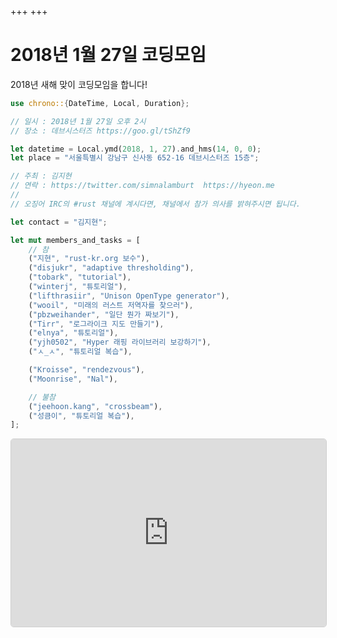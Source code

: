 +++
+++

2018년 1월 27일 코딩모임
====================

2018년 새해 맞이 코딩모임을 합니다!

```rust
use chrono::{DateTime, Local, Duration};

// 일시 : 2018년 1월 27일 오후 2시
// 장소 : 데브시스터즈 https://goo.gl/tShZf9

let datetime = Local.ymd(2018, 1, 27).and_hms(14, 0, 0);
let place = "서울특별시 강남구 신사동 652-16 데브시스터즈 15층";

// 주최 : 김지현
// 연락 : https://twitter.com/simnalamburt  https://hyeon.me
//
// 오징어 IRC의 #rust 채널에 계시다면, 채널에서 참가 의사를 밝혀주시면 됩니다.

let contact = "김지현";

let mut members_and_tasks = [
    // 참
    ("지현", "rust-kr.org 보수"),
    ("disjukr", "adaptive thresholding"),
    ("tobark", "tutorial"),
    ("winterj", "튜토리얼"),
    ("lifthrasiir", "Unison OpenType generator"),
    ("wooil", "미래의 러스트 저역자를 찾으러"),
    ("pbzweihander", "일단 뭔가 짜보기"),
    ("Tirr", "로그라이크 지도 만들기"),
    ("elnya", "튜토리얼"),
    ("yjh0502", "Hyper 래핑 라이브러리 보강하기"),
    ("ㅅ_ㅅ", "튜토리얼 복습"),

    ("Kroisse", "rendezvous"),
    ("Moonrise", "Nal"),

    // 불참
    ("jeehoon.kang", "crossbeam"),
    ("성큼이", "튜토리얼 복습"),
];
```

<iframe
  src="https://www.google.com/maps/embed?pb=!1m14!1m8!1m3!1d12657.45295299146!2d127.03422201849365!3d37.52293390000016!3m2!1i1024!2i768!4f13.1!3m3!1m2!1s0x0%3A0x25918f0d1c532d0a!2z642w67iM7Iuc7Iqk7YSw7KaIKOyjvCk!5e0!3m2!1sen!2skr!4v1516866042292"
  style="
    border: 1px solid #cfcfcf;
    border-radius: 5px;
    width: 100%;
    height: 300px;
  "
  allowfullscreen></iframe>
